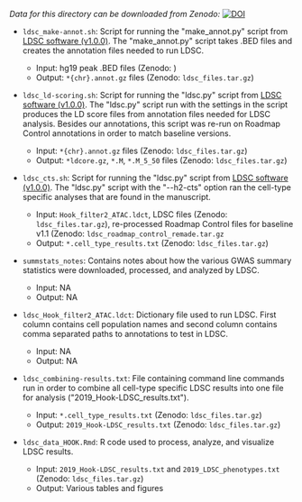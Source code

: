 *Data for this directory can be downloaded from Zenodo:*
[![DOI](https://zenodo.org/badge/DOI/10.5281/zenodo.3253181.svg)](https://doi.org/10.5281/zenodo.3253181)

- `ldsc_make-annot.sh`: Script for running the "make_annot.py" script from [LDSC software (v1.0.0)](https://github.com/bulik/ldsc). The "make_annot.py" script takes .BED files and creates the annotation files needed to run LDSC.
	- Input: hg19 peak .BED files (Zenodo: )
	- Output: `*{chr}.annot.gz` files (Zenodo: ``ldsc_files.tar.gz``)

- `ldsc_ld-scoring.sh`: Script for running the "ldsc.py" script from [LDSC software (v1.0.0)](https://github.com/bulik/ldsc). The "ldsc.py" script run with the settings in the script produces the LD score files from annotation files needed for LDSC analysis. Besides our annotations, this script was re-run on Roadmap Control annotations in order to match baseline versions.
	- Input: `*{chr}.annot.gz` files (Zenodo: ``ldsc_files.tar.gz``)
	- Output: `*ldcore.gz`, `*.M`, `*.M_5_50` files (Zenodo: ``ldsc_files.tar.gz``)

- `ldsc_cts.sh`: Script for running the "ldsc.py" script from [LDSC software (v1.0.0)](https://github.com/bulik/ldsc). The "ldsc.py" script with the "--h2-cts" option ran the cell-type specific analyses that are found in the manuscript.
	- Input: `Hook_filter2_ATAC.ldct`, LDSC files (Zenodo: `ldsc_files.tar.gz`), re-processed Roadmap Control files for baseline v1.1 (Zenodo: `ldsc_roadmap_control_remade.tar.gz`
	- Output: `*.cell_type_results.txt` (Zenodo: `ldsc_files.tar.gz`)

- `summstats_notes`: Contains notes about how the various GWAS summary statistics were downloaded, processed, and analyzed by LDSC.
	- Input: NA
	- Output: NA

- `ldsc_Hook_filter2_ATAC.ldct`: Dictionary file used to run LDSC. First column contains cell population names and second column contains comma separated paths to annotations to test in LDSC.
	- Input: NA
	- Output: NA

- `ldsc_combining-results.txt`: File containing command line commands run in order to combine all cell-type specific LDSC results into one file for analysis ("2019_Hook-LDSC_results.txt").
	- Input: `*.cell_type_results.txt` (Zenodo: `ldsc_files.tar.gz`)
	- Output: `2019_Hook-LDSC_results.txt` (Zenodo: `ldsc_files.tar.gz`)

- `ldsc_data_HOOK.Rmd`: R code used to process, analyze, and visualize LDSC results.
	- Input: `2019_Hook-LDSC_results.txt` and `2019_LDSC_phenotypes.txt` (Zenodo: `ldsc_files.tar.gz`)
	- Output: Various tables and figures